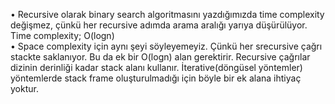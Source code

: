 • Recursive olarak binary search algoritmasını yazdığımızda time complexity değişmez, çünkü her recursive adımda arama aralığı yarıya düşürülüyor. Time complexity; O(logn)   
• Space complexity için aynı şeyi söyleyemeyiz. Çünkü her srecursive çağrı stackte saklanıyor. Bu da ek bir O(logn) alan gerektirir. Recursive çağrılar dizinin derinliği kadar stack alanı kullanır. İterative(döngüsel yöntemler) yöntemlerde stack frame oluşturulmadığı için böyle bir ek alana ihtiyaç yoktur. 
